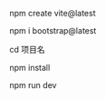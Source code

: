<!-- //创建项目 -->

npm create vite@latest

<!-- 安装bootstrap css -->

npm i bootstrap@latest

<!-- 进入项目目录 -->

cd 项目名

<!-- 安装 -->

npm install

<!-- 启动 -->

npm run dev